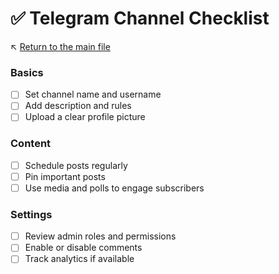 # ✅ Telegram Channel Checklist

↖️ [Return to the main file](../README.md)

### Basics
- [ ] Set channel name and username
- [ ] Add description and rules
- [ ] Upload a clear profile picture

### Content
- [ ] Schedule posts regularly
- [ ] Pin important posts
- [ ] Use media and polls to engage subscribers

### Settings
- [ ] Review admin roles and permissions
- [ ] Enable or disable comments
- [ ] Track analytics if available
